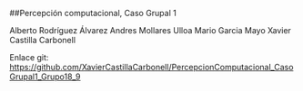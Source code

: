 ##Percepción computacional, Caso Grupal 1

Alberto Rodríguez Álvarez
Andres Mollares Ulloa
Mario Garcia Mayo
Xavier Castilla Carbonell

Enlace git: https://github.com/XavierCastillaCarbonell/PercepcionComputacional_CasoGrupal1_Grupo18_9
